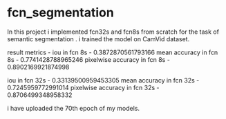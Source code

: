 # fcn_segmentation
In this project i implemented fcn32s and fcn8s from scratch for the task of semantic segmentation . i trained the model on CamVid dataset.

result metrics - 
iou in fcn 8s -  0.3872870561793166
mean accuracy in fcn 8s -  0.7741428788965246
pixelwise accuracy in fcn 8s -  0.8902169921874998



iou in fcn 32s -  0.33139500959453305
mean accuracy in fcn 32s -  0.7245959772991014
pixelwise accuracy in fcn 32s -  0.8706499348958332

i have uploaded the 70th epoch of my models.
